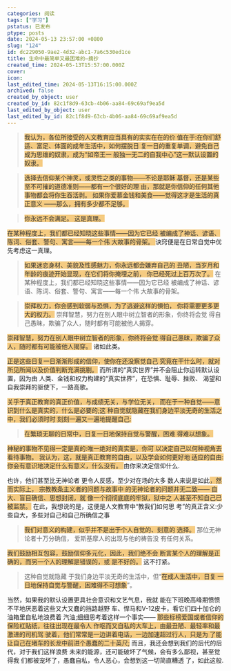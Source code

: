 ```yaml
---
categories: 阅读
tags: ["学习"]
pstatus: 已发布
ptype: posts
date: 2024-05-13 23:57:00 +0800
slug: "124"
id: dc229050-9ae2-4d32-abc1-7a6c530ed1ce
title: 生命中最简单又最困难的—摘抄
created_time: 2024-05-13T15:57:00.000Z
cover: 
icon: 
last_edited_time: 2024-05-13T16:15:00.000Z
archived: false
created_by_object: user
created_by_id: 82c1f8d9-63cb-4b06-aa84-69c69af9ea5d
last_edited_by_object: user
last_edited_by_id: 82c1f8d9-63cb-4b06-aa84-69c69af9ea5d
---
```


>  <span style="color: #333333;background-color:#F5CB81;">我认为，各位所接受的人文教育应当具有的实实在在的价 值在于:在你们舒适、富足、体面的成年生活中，如何摆脱日 复一日的重复单调，避免自己成为思维的奴隶，成为“如帝王一 般独一无二的自我中心”这一默认设置的奴隶。</span>




>  <span style="color: #333333;background-color:#F5CB81;">选择去信仰某个神灵，或灵性之类的事物——不论是耶稣 基督，还是某些坚不可摧的道德准则——都有一个很好的理 由，那就是你信仰的任何其他事物都会将你生吞活剥。
如果你爱慕金钱和美食——觉得这才是生活的真正意义 ——那么，拥有多少都不足够。</span>




>   <span style="color: #333333;background-color:#F5CB81;">你永远不会满足。
这是真理。</span>




> 
<span style="color: #333333;background-color:#F5CB81;">在某种程度上，我们都已经知晓这些事情——因为它已经 被编成了神话、谚语、陈词、俗套、警句、寓言——每一个伟 大故事的骨架。
</span>
  诀窍便是在日常自觉中优先考虑这一真理。



>   <span style="color: #333333;background-color:#F5CB81;">如果迷恋身材、美貌及性感魅力，你永远都会嫌弃自己的 丑陋，当岁月和年龄的痕迹开始显现，在它们将你掩埋之前， 你已经死过上百万次了。</span>
在某种程度上，我们都已经知晓这些事情——因为它已经 被编成了神话、谚语、陈词、俗套、警句、寓言——每一个伟 大故事的骨架。



>  <span style="color: #333333;background-color:#F5CB81;">崇拜权力，你会感到软弱与恐惧，为了逃避这样的惧怕， 你将需要更多更大的权力。</span>
崇拜智慧，努力在别人眼中树立智者的形象，你终将会觉 得自己愚昧，欺骗了众人，随时都有可能被他人揭穿。



> 
<span style="color: #333333;background-color:#F5CB81;">崇拜智慧，努力在别人眼中树立智者的形象，你终将会觉 得自己愚昧，欺骗了众人，随时都有可能被他人揭穿。</span>
诸如此类。



> 
<span style="color: #333333;background-color:#F5CB81;">正是这些日复一日渐渐形成的信仰，使你在还没察觉自己 究竟在干什么时，就对所见所闻以及价值判断充满挑剔。</span>
而所谓的“真实世界”并不会阻止你运转默认设置，因为由 人类、金钱和权力构建的“真实世界”，在恐惧、耻辱、挫败、 渴望和自我崇拜的驱使下，一路高歌。



> 
<span style="color: #333333;background-color:#F5CB81;">
关乎于真正教育的真正价值，与成绩无关，与学位无关， 而在于一种自觉——意识到什么是真实的，什么是必要的;这 种自觉就隐藏在我们身边平淡无奇的生活之中，我们必须时时 刻刻一遍又一遍地提醒自己:</span>




>  <span style="color: #333333;background-color:#F5CB81;">在繁琐无聊的日常中，日复一日地保持自觉与警醒，困难 得难以想象。</span>




> 
<span style="color: #333333;background-color:#F5CB81;">神秘的事物不见得一定是真的:唯一绝对的真实是，你可 以决定自己以何种视角去看待事物。
我认为，这，就是真正教育的自由，以及学会如何更好地 适应的自由:你会有意识地决定什么有意义，什么没有。
</span>
由你来决定信仰什么.



> 
也许，他们甚至比无神论者 更令人反感，至少对在场的大多 数人来说是如此<span style="color: #333333;background-color:#F5CB81;">，然而实际上， 宗教教条主义者的问题与故事中 的无神论者的问题并无二致—— 自大、盲目确信、思想封闭，就 像一个彻彻底底的牢狱，狱中之 人甚至不知自己已被监禁。</span>
  在此，我想说的是，这便是人文教育中“教我们如何思 考”的真正含义:少些自大，多些对自己和自己所确信之事




>  <span style="color: #333333;background-color:#F5CB81;">我们对意义的构建，似乎并不是出于个人自觉的、刻意的 选择。</span>
那位无神论者十万分确信，
爱斯基摩人的出现与他的祷告没
有任何关系。



> 
<span style="color: #333333;background-color:#F5CB81;">我们鼓励相互包容，鼓励信仰多元化，因此，我们绝不会 断言某个人的理解是正确的，而另一个人的理解是错误的，或 是不好的。</span>
这不打紧。



> 这种自觉就隐藏 于我们身边平淡无奇的生活中，但“<span style="color: #333333;background-color:#F5CB81;">在成人生活中，日复 一日地保持自觉与警醒，困难得不可想象</span>”。



> 
当然，如果我的默认设置更具社会意识和文艺气息，我就 能在下班晚高峰期愤愤不平地厌恶着这些又大又蠢的挡路越野 车、悍马和V-12皮卡，看它们四十加仑的油箱里自私地浪费着 汽油;细细思考着这样一个事实——
<span style="color: #333333;background-color:#F5CB81;">那些标榜爱国或者信仰的保险杠贴纸，往往出现在最令人 作呕而又自私的大车上，由最丑陋、最轻率和最激进的司机驾 驶着，他们常常是一边讲着电话，一边加速超过行人，只是为 了能让自己在堵车的长龙中前进个愚蠢的二十英尺;</span>
而且，我还会想到我们的后代的后代，对于我们这样浪费 未来的能源，还可能破坏了气候，会有多么鄙视，甚至觉得我 们都被宠坏了，愚蠢自私，令人恶心，会想到这一切简直糟透 了，如此这般.






